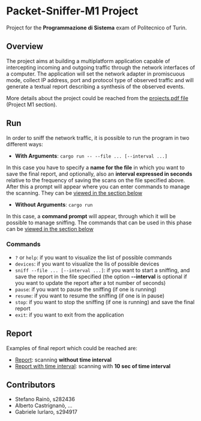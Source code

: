 # Packet-Sniffer-M1 Project
Project for the **Programmazione di Sistema** exam of Politecnico of Turin.

## Overview
The project aims at building a multiplatform application capable of intercepting incoming
and outgoing traffic through the network interfaces of a computer. The application will set
the network adapter in promiscuous mode, collect IP address, port and protocol type of
observed traffic and will generate a textual report describing a synthesis of the observed
events. 

More details about the project could be reached from the [projects.pdf file]() 
(Project M1 section).

## Run
In order to sniff the network traffic, it is possible to run the program in two different ways:

- **With Arguments**: `cargo run -- --file ... [--interval ...]`

In this case you have to specify a **name for the file** in which you want to  save the final 
report, and optionally, also an **interval expressed in seconds** relative to the 
frequency of saving the scans on the file specified above.
After this a prompt will appear where you can enter commands to manage the scanning. 
They can be [viewed in the section below]()

- **Without Arguments**: `cargo run`

In this case, a **command prompt** will appear, through which it will be possible 
to manage sniffing. The commands that can be used in this phase can be [viewed 
in the section below]()

### Commands
- `?` or `help`: if you want to visualize the list of possible commands
- `devices`: if you want to visualize the lis of possible devices
- `sniff --file ... [--interval ...]`: if you want to start a sniffing, and save the report
in the file specified (the option **--interval** is optional if you want to update the report
after a tot number of seconds)
- `pause`: if you want to pause the sniffing (if one is running)
- `resume`: if you want to resume the sniffing (if one is in pause)
- `stop`: if you want to stop the sniffing (if one is running) and save the final report
- `exit`: if you want to exit from the application

## Report
Examples of final report which could be reached are:
- [Report](): scanning **without time interval**
- [Report with time interval](): scanning with **10 sec of time interval**

## Contributors
- Stefano Rainò, s282436
- Alberto Castrignanò, ...
- Gabriele Iurlaro, s294917
